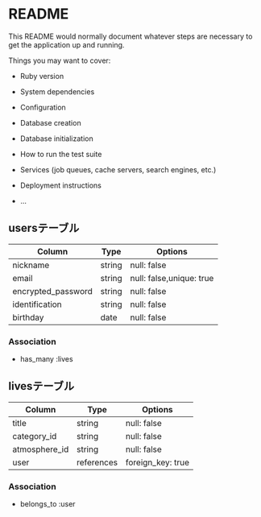 # README

This README would normally document whatever steps are necessary to get the
application up and running.

Things you may want to cover:

* Ruby version

* System dependencies

* Configuration

* Database creation

* Database initialization

* How to run the test suite

* Services (job queues, cache servers, search engines, etc.)

* Deployment instructions

* ...

## usersテーブル

| Column            | Type   | Options                 |
| ----------------- | ------ | ----------------------- |
| nickname          | string | null: false             |
| email             | string | null: false,unique: true|
| encrypted_password| string | null: false             |
| identification    | string | null: false             |
| birthday          | date   | null: false             |




### Association

- has_many :lives


## livesテーブル

| Column            | Type      | Options          |
| ----------------- | --------- | ---------------- |
| title             | string    | null: false      |
| category_id       | string    | null: false      |
| atmosphere_id     | string    | null: false      |
| user              | references| foreign_key: true|




### Association

- belongs_to :user

